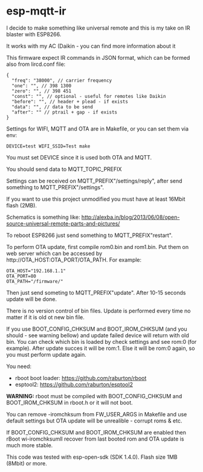 # esp-mqtt-ir

I decide to make something like universal remote and this is my take on IR blaster with ESP8266.

It works with my AC (Daikin - you can find more information about it

This firmware expect IR commands in JSON format, which can be formed also from lircd.conf file:
```
{
  "freq": "38000", // carrier frequency
  "one": "", // 398 1300
  "zero": "", // 398 451
  "const": "", // optional - useful for remotes like Daikin
  "before": "", // header + plead - if exists
  "data": "", // data to be send
  "after": "" // ptrail + gap - if exists
}
```

Settings for WIFI, MQTT and OTA are in Makefile, or you can set them via env:

```DEVICE=test WIFI_SSID=Test make```

You must set DEVICE since it is used both OTA and MQTT.

You should send data to MQTT_TOPIC_PREFIX

Settings can be received on MQTT_PREFIX"/settings/reply", after send something to MQTT_PREFIX"/settings".

If you want to use this project unmodified you must have at least 16Mbit flash (2MB).

Schematics is something like: http://alexba.in/blog/2013/06/08/open-source-universal-remote-parts-and-pictures/

To reboot ESP8266 just send something to MQTT_PREFIX"restart".

To perform OTA update, first compile rom0.bin and rom1.bin. Put them on web server which can be accessed by http://OTA_HOST:OTA_PORT/OTA_PATH. For example:
```
OTA_HOST="192.168.1.1"
OTA_PORT=80
OTA_PATH="/firmware/"
```

Then just send someting to MQTT_PREFIX"update". After 10-15 seconds update will be done. 

There is no version control of bin files. Update is performed every time no matter if it is old ot new bin file.

If you use BOOT_CONFIG_CHKSUM and BOOT_IROM_CHKSUM (and you should - see warning bellow) and update failed device will return with old bin. You can check which bin is loaded by check settings and see rom:0 (for example). After update succes it will be rom:1. Else it will be rom:0 again, so you must perform update again.

You need:
* rboot boot loader: https://github.com/raburton/rboot
* esptool2: https://github.com/raburton/esptool2

**WARNING:** rboot must be compiled with BOOT_CONFIG_CHKSUM and BOOT_IROM_CHKSUM in rboot.h or it will not boot.

You can remove -iromchksum from FW_USER_ARGS in Makefile and use default settings but OTA update will be unrealible - corrupt roms & etc.

If BOOT_CONFIG_CHKSUM and BOOT_IROM_CHKSUM are enabled then rBoot wi-iromchksumll recover from last booted rom and OTA update is much more stable.

This code was tested with esp-open-sdk (SDK 1.4.0). Flash size 1MB (8Mbit) or more.
